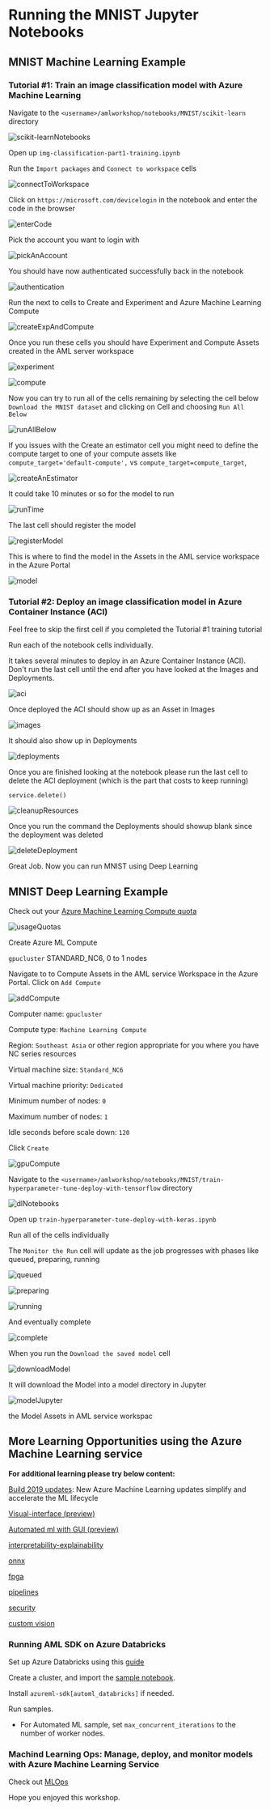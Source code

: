 # Running the MNIST Jupyter Notebooks

## MNIST Machine Learning Example

### Tutorial #1: Train an image classification model with Azure Machine Learning

Navigate to the `<username>/amlworkshop/notebooks/MNIST/scikit-learn` directory

![scikit-learnNotebooks](https://raw.githubusercontent.com/DataSnowman/amlworkshop/master/images/scikit-learnNotebooks.png)

Open up `img-classification-part1-training.ipynb`

Run the `Import packages` and `Connect to workspace` cells

![connectToWorkspace](https://raw.githubusercontent.com/DataSnowman/amlworkshop/master/images/connectToWorkspace.png)

Click on `https://microsoft.com/devicelogin` in the notebook and enter the code in the browser

![enterCode](https://raw.githubusercontent.com/DataSnowman/amlworkshop/master/images/enterCode.png)

Pick the account you want to login with

![pickAnAccount](https://raw.githubusercontent.com/DataSnowman/amlworkshop/master/images/pickAnAccount.png)

You should have now authenticated successfully back in the notebook

![authentication](https://raw.githubusercontent.com/DataSnowman/amlworkshop/master/images/authentication.png)

Run the next to cells to Create and Experiment and Azure Machine Learning Compute

![createExpAndCompute](https://raw.githubusercontent.com/DataSnowman/amlworkshop/master/images/createExpAndCompute.png)

Once you run these cells you should have Experiment and Compute Assets created in the AML server workspace

![experiment](https://raw.githubusercontent.com/DataSnowman/amlworkshop/master/images/experiment.png)

![compute](https://raw.githubusercontent.com/DataSnowman/amlworkshop/master/images/compute.png)

Now you can try to run all of the cells remaining by selecting the cell below `Download the MNIST dataset` and clicking on Cell and choosing `Run All Below`

![runAllBelow](https://raw.githubusercontent.com/DataSnowman/amlworkshop/master/images/runAllBelow.png)

If you issues with the Create an estimator cell you might need to define the compute target to one of your compute assets like `compute_target='default-compute',` vs `compute_target=compute_target`,

![createAnEstimator](https://raw.githubusercontent.com/DataSnowman/amlworkshop/master/images/createAnEstimator.png)

It could take 10 minutes or so for the model to run

![runTime](https://raw.githubusercontent.com/DataSnowman/amlworkshop/master/images/runTime.png)

The last cell should register the model

![registerModel](https://raw.githubusercontent.com/DataSnowman/amlworkshop/master/images/registerModel.png)

This is where to find the model in the Assets in the AML service workspace in the Azure Portal

![model](https://raw.githubusercontent.com/DataSnowman/amlworkshop/master/images/model.png)


### Tutorial #2: Deploy an image classification model in Azure Container Instance (ACI)

Feel free to skip the first cell if you completed the Tutorial #1 training tutorial 

Run each of the notebook cells individually.

It takes several minutes to deploy in an Azure Container Instance (ACI).  Don't run the last cell until the end after you have looked at the Images and Deployments.

![aci](https://raw.githubusercontent.com/DataSnowman/amlworkshop/master/images/aci.png)

Once deployed the ACI should show up as an Asset in Images

![images](https://raw.githubusercontent.com/DataSnowman/amlworkshop/master/images/images.png)

It should also show up in Deployments

![deployments](https://raw.githubusercontent.com/DataSnowman/amlworkshop/master/images/deployments.png)

Once you are finished looking at the notebook please run the last cell to delete the ACI deployment (which is the part that costs to keep running)

`service.delete()`

![cleanupResources](https://raw.githubusercontent.com/DataSnowman/amlworkshop/master/images/cleanupResources.png)

Once you run the command the Deployments should showup blank since the deployment was deleted

![deleteDeployment](https://raw.githubusercontent.com/DataSnowman/amlworkshop/master/images/deleteDeployment.png)

Great Job.  Now you can run MNIST using Deep Learning

## MNIST Deep Learning Example

Check out your [Azure Machine Learning Compute quota](https://docs.microsoft.com/en-us/azure/machine-learning/service/how-to-manage-quotas#find-your-quotas) 

![usageQuotas](https://raw.githubusercontent.com/DataSnowman/amlworkshop/master/images/usageQuotas.png)

Create Azure ML Compute

`gpucluster` STANDARD_NC6, 0 to 1 nodes

Navigate to to Compute Assets in the AML service Workspace in the Azure Portal.  Click on `Add Compute`

![addCompute](https://raw.githubusercontent.com/DataSnowman/amlworkshop/master/images/addCompute.png)

Computer name: `gpucluster`

Compute type: `Machine Learning Compute`

Region: `Southeast Asia` or other region appropriate for you where you have NC series resources

Virtual machine size: `Standard_NC6`

Virtual machine priority: `Dedicated`

Minimum number of nodes: `0`

Maximum number of nodes: `1`

Idle seconds before scale down: `120`

Click `Create`

![gpuCompute](https://raw.githubusercontent.com/DataSnowman/amlworkshop/master/images/gpuCompute.png)

Navigate to the `<username>/amlworkshop/notebooks/MNIST/train-hyperparameter-tune-deploy-with-tensorflow` directory

![dlNotebooks](https://raw.githubusercontent.com/DataSnowman/amlworkshop/master/images/dlNotebooks.png)

Open up `train-hyperparameter-tune-deploy-with-keras.ipynb`

Run all of the cells individually

The `Monitor the Run` cell will update as the job progresses with phases like queued, preparing, running

![queued](https://raw.githubusercontent.com/DataSnowman/amlworkshop/master/images/queued.png)

![preparing](https://raw.githubusercontent.com/DataSnowman/amlworkshop/master/images/preparing.png)

![running](https://raw.githubusercontent.com/DataSnowman/amlworkshop/master/images/running.png)

And eventually complete

![complete](https://raw.githubusercontent.com/DataSnowman/amlworkshop/master/images/complete.png)

When you run the `Download the saved model` cell 

![downloadModel](https://raw.githubusercontent.com/DataSnowman/amlworkshop/master/images/downloadModel.png)

It will download the Model into a model directory in Jupyter

![modelJupyter](https://raw.githubusercontent.com/DataSnowman/amlworkshop/master/images/modelJupyter.png)

the Model Assets in AML service workspac



## More Learning Opportunities using the Azure Machine Learning service

**For additional learning please try below content:**

[Build 2019 updates](https://azure.microsoft.com/en-us/blog/new-azure-machine-learning-updates-simplify-and-accelerate-the-ml-lifecycle/): New Azure Machine Learning updates simplify and accelerate the ML lifecycle

[Visual-interface (preview)](https://docs.microsoft.com/en-us/azure/machine-learning/service/ui-tutorial-automobile-price-train-score)

[Automated ml with GUI (preview)](https://docs.microsoft.com/en-us/azure/machine-learning/service/how-to-create-portal-experiments)

[interpretability-explainability](https://docs.microsoft.com/en-us/azure/machine-learning/service/machine-learning-interpretability-explainability)

[onnx](https://docs.microsoft.com/en-us/azure/machine-learning/service/concept-onnx)

[fpga](https://docs.microsoft.com/en-us/azure/machine-learning/service/concept-accelerate-with-fpgas)

[pipelines](https://docs.microsoft.com/en-us/azure/machine-learning/service/concept-ml-pipelines)

[security](https://docs.microsoft.com/en-us/azure/machine-learning/service/concept-enterprise-security)

[custom vision](https://customvision.ai)

### Running AML SDK on Azure Databricks

Set up Azure Databricks using this [guide](https://docs.microsoft.com/en-us/azure/machine-learning/service/how-to-configure-environment#azure-databricks)

Create a cluster, and import the [sample notebook](https://github.com/Azure/MachineLearningNotebooks/blob/master/how-to-use-azureml/azure-databricks/Databricks_AMLSDK_1-4_6.dbc).

Install `azureml-sdk[automl_databricks]` if needed.

Run samples.
    
* For Automated ML sample, set `max_concurrent_iterations` to the number of worker nodes.

### Machind Learning Ops: Manage, deploy, and monitor models with Azure Machine Learning Service

Check out [MLOps](https://docs.microsoft.com/en-us/azure/machine-learning/service/concept-model-management-and-deployment)


Hope you enjoyed this workshop.